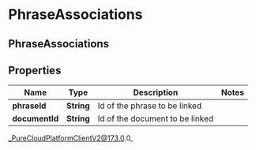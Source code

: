 # PhraseAssociations

## PhraseAssociations

## Properties

|Name | Type | Description | Notes|
|------------ | ------------- | ------------- | -------------|
| **phraseId** | **String** | Id of the phrase to be linked | |
| **documentId** | **String** | Id of the document to be linked | |



_PureCloudPlatformClientV2@173.0.0_
